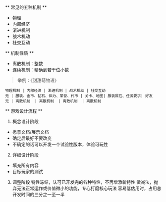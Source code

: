 ** 常见的五种机制 **
- 物理
- 内部经济
- 渐进机制
- 战术机动
- 社交互动

** 机制性质 **
- 离散机制：整数
- 连续机制：精确到若干位小数

> 举例：《甜甜萌物语》
```table 
物理机制 | 内部经济 | 渐进机制 | 战术机动 | 社交互动
无 | 服装、金币、钻石、体力、荣誉、代币 | 关卡、地图| 服装属性、任务要求| 好友
无 | 离散机制  | 离散机制  | 离散机制  | 离散机制
```
** 游戏设计流程 **
1. 概念设计阶段
  - 愿景文档/展示文档
  - 确定后最好不要改变
  - 不确定的话可以开发一个试验性版本，体验可玩性
2. 详细设计阶段
  - 填充所有内容
  - 目标玩家的测试
3. 调整阶段
特性冻结，认可已开发完的各种特性，不再增添新特性
做减法，抛弃无法正常运作或价值微小的功能，专心打磨核心玩法
容易低估用时，占用总开发时间的三分之一至一半